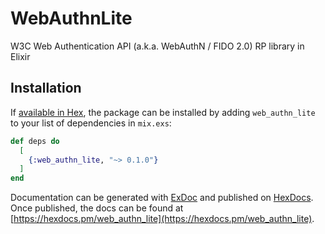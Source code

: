 # WebAuthnLite

W3C Web Authentication API (a.k.a. WebAuthN / FIDO 2.0) RP library in Elixir

## Installation

If [available in Hex](https://hex.pm/docs/publish), the package can be installed
by adding `web_authn_lite` to your list of dependencies in `mix.exs`:

```elixir
def deps do
  [
    {:web_authn_lite, "~> 0.1.0"}
  ]
end
```

Documentation can be generated with [ExDoc](https://github.com/elixir-lang/ex_doc)
and published on [HexDocs](https://hexdocs.pm). Once published, the docs can
be found at [https://hexdocs.pm/web_authn_lite](https://hexdocs.pm/web_authn_lite).

